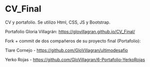 # CV_Final
CV y portafolio. Se utilizo Html, CSS, JS y Bootstrap.

Portafolio Gloria Villagrán: https://glovillagran.github.io/CV_Final/

Fork + commit de dos compañeros de su proyecto final (Portafolio):

Tiare Cornejo - https://github.com/GloVillagran/ultimodesafio

Yerko Rojas - https://github.com/GloVillagran/6-Portafolio-YerkoRojas



